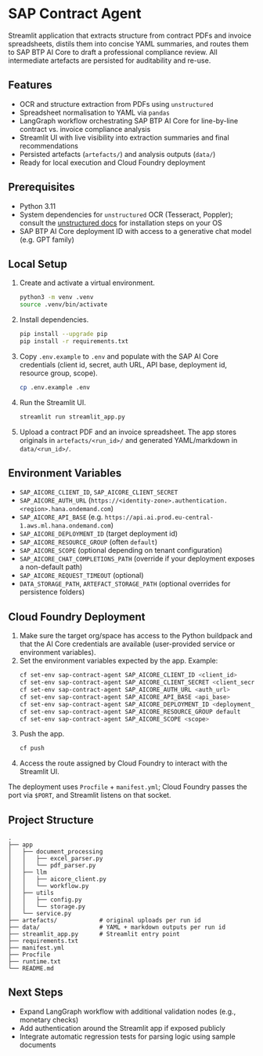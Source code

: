 # SAP Contract Agent

Streamlit application that extracts structure from contract PDFs and invoice spreadsheets, distils them into concise YAML summaries, and routes them to SAP BTP AI Core to draft a professional compliance review. All intermediate artefacts are persisted for auditability and re-use.

## Features
- OCR and structure extraction from PDFs using `unstructured`
- Spreadsheet normalisation to YAML via `pandas`
- LangGraph workflow orchestrating SAP BTP AI Core for line-by-line contract vs. invoice compliance analysis
- Streamlit UI with live visibility into extraction summaries and final recommendations
- Persisted artefacts (`artefacts/`) and analysis outputs (`data/`)
- Ready for local execution and Cloud Foundry deployment

## Prerequisites
- Python 3.11
- System dependencies for `unstructured` OCR (Tesseract, Poppler); consult the [unstructured docs](https://unstructured-io.github.io/unstructured/) for installation steps on your OS
- SAP BTP AI Core deployment ID with access to a generative chat model (e.g. GPT family)

## Local Setup
1. Create and activate a virtual environment.
   ```bash
   python3 -m venv .venv
   source .venv/bin/activate
   ```
2. Install dependencies.
   ```bash
   pip install --upgrade pip
   pip install -r requirements.txt
   ```
3. Copy `.env.example` to `.env` and populate with the SAP AI Core credentials (client id, secret, auth URL, API base, deployment id, resource group, scope).
   ```bash
   cp .env.example .env
   ```
4. Run the Streamlit UI.
   ```bash
   streamlit run streamlit_app.py
   ```
5. Upload a contract PDF and an invoice spreadsheet. The app stores originals in `artefacts/<run_id>/` and generated YAML/markdown in `data/<run_id>/`.

## Environment Variables
- `SAP_AICORE_CLIENT_ID`, `SAP_AICORE_CLIENT_SECRET`
- `SAP_AICORE_AUTH_URL` (`https://<identity-zone>.authentication.<region>.hana.ondemand.com`)
- `SAP_AICORE_API_BASE` (e.g. `https://api.ai.prod.eu-central-1.aws.ml.hana.ondemand.com`)
- `SAP_AICORE_DEPLOYMENT_ID` (target deployment id)
- `SAP_AICORE_RESOURCE_GROUP` (often `default`)
- `SAP_AICORE_SCOPE` (optional depending on tenant configuration)
- `SAP_AICORE_CHAT_COMPLETIONS_PATH` (override if your deployment exposes a non-default path)
- `SAP_AICORE_REQUEST_TIMEOUT` (optional)
- `DATA_STORAGE_PATH`, `ARTEFACT_STORAGE_PATH` (optional overrides for persistence folders)

## Cloud Foundry Deployment
1. Make sure the target org/space has access to the Python buildpack and that the AI Core credentials are available (user-provided service or environment variables).
2. Set the environment variables expected by the app. Example:
   ```bash
   cf set-env sap-contract-agent SAP_AICORE_CLIENT_ID <client_id>
   cf set-env sap-contract-agent SAP_AICORE_CLIENT_SECRET <client_secret>
   cf set-env sap-contract-agent SAP_AICORE_AUTH_URL <auth_url>
   cf set-env sap-contract-agent SAP_AICORE_API_BASE <api_base>
   cf set-env sap-contract-agent SAP_AICORE_DEPLOYMENT_ID <deployment_id>
   cf set-env sap-contract-agent SAP_AICORE_RESOURCE_GROUP default
   cf set-env sap-contract-agent SAP_AICORE_SCOPE <scope>
   ```
3. Push the app.
   ```bash
   cf push
   ```
4. Access the route assigned by Cloud Foundry to interact with the Streamlit UI.

The deployment uses `Procfile` + `manifest.yml`; Cloud Foundry passes the port via `$PORT`, and Streamlit listens on that socket.

## Project Structure
```
.
├── app
│   ├── document_processing
│   │   ├── excel_parser.py
│   │   └── pdf_parser.py
│   ├── llm
│   │   ├── aicore_client.py
│   │   └── workflow.py
│   ├── utils
│   │   ├── config.py
│   │   └── storage.py
│   └── service.py
├── artefacts/            # original uploads per run id
├── data/                 # YAML + markdown outputs per run id
├── streamlit_app.py      # Streamlit entry point
├── requirements.txt
├── manifest.yml
├── Procfile
├── runtime.txt
└── README.md
```

## Next Steps
- Expand LangGraph workflow with additional validation nodes (e.g., monetary checks)
- Add authentication around the Streamlit app if exposed publicly
- Integrate automatic regression tests for parsing logic using sample documents

